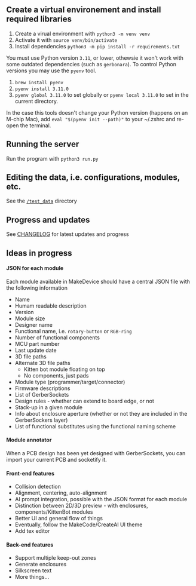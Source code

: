 ## Create a virtual environement and install required libraries

1. Create a virual environment with `python3 -m venv venv`
2. Activate it with `source venv/bin/activate`
3. Install dependencies `python3 -m pip install -r requirements.txt`

You must use Python version `3.11`, or lower, othewsie it won't work with some outdated dependencies (such as `gerbonara`). To control Python versions you may use the `pyenv` tool.

1. `brew install pyenv`
2. `pyenv install 3.11.0`
3. `pyenv global 3.11.0` to set globally or `pyenv local 3.11.0` to set in the current directory.

In the case this tools doesn't change your Python version (happens on an M-chip Mac), add `eval "$(pyenv init --path)"` to your ~/.zshrc and re-open the terminal.

## Running the server

Run the program with `python3 run.py`

## Editing the data, i.e. configurations, modules, etc.

See the [`/test_data`](./test_data) directory

## Progress and updates

See [CHANGELOG](./changelog) for latest updates and progress

## Ideas in progress

#### JSON for each module

Each module available in MakeDevice should have a central JSON file with the following information

- Name
- Humam readable description
- Version
- Module size
- Designer name
- Functional name, i.e. `rotary-button` or `RGB-ring`
- Number of functional components
- MCU part number
- Last update date
- 3D file paths
- Alternate 3D file paths 
    - Kitten bot module floating on top
    - No components, just pads
- Module type (programmer/target/connector)
- Firmware descriptions
- List of GerberSockets
- Design rules - whether can extend to board edge, or not
- Stack-up in a given module
- Info about enclosure aperture (whether or not they are included in the GerberSockers layer)
- List of functional substitutes using the functional naming scheme

#### Module annotator

When a PCB design has been yet designed with GerberSockets, you can import your current PCB and socketify it.

#### Front-end features

- Collision detection
- Alignment, centering, auto-alignment
- AI prompt integration, possible with the JSON format for each module
- Distinction between 2D/3D preview - with enclosures, components/KittenBot modules
- Better UI and general flow of things
- Eventually, follow the MakeCode/CreateAI UI theme
- Add tex editor

#### Back-end features

- Support multiple keep-out zones
- Generate enclosures
- Silkscreen text
- More things...
